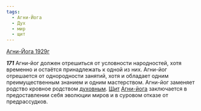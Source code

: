 ```yaml
---
tags:
  - Агни-Йога
  - Дух
  - мир
  - щит
---
```


[Агни-Йога 1929г](/agni/1929)

___171___
Агни-йог должен отрешиться от условности народностей, хотя временно и остаётся принадлежать к одной из них. Агни-йог отрешается от однородности занятий, хотя и обладает одним преимущественным знанием и одним мастерством. Агни-йог заменяет родство кровное родством [духовным](/tag/#Дух). [Щит](/tag/#щит) [Агни-йога](/tag/#Агни-Йога) заключается в предоставлении себя эволюции миров и в суровом отказе от предрассудков.